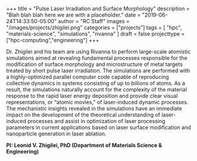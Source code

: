 +++
title = "Pulse Laser Irradiation and Surface Morphology"
description = "Blah blah blah here we are with a placeholder."
date = "2019-06-24T14:33:50-05:00"
author = "RC Staff"
images = "/images/projects/zhigilei.png"
categories = ["projects"]
tags = [
  "hpc",
  "materials-science",
  "simulations",
  "rivanna"
]
draft = false
projecttype = ["hpc-computing","engineering"]
+++

Dr. Zhigilei and his team are using Rivanna to perform large-scale atomistic simulations aimed at revealing fundamental processes responsible for the modification of surface morphology and microstructure of metal targets treated by short pulse laser irradiation. The simulations are performed with a highly-optimized parallel computer code capable of reproducing collective dynamics in systems consisting of up to billions of atoms.  As a result, the simulations naturally account for the complexity of the material response to the rapid laser energy deposition and provide clear visual representations, or “atomic movies,” of laser-induced dynamic processes. The mechanistic insights revealed in the simulations have an immediate impact on the development of the theoretical understanding of laser-induced processes and assist in optimization of laser processing parameters in current applications based on laser surface modification and nanoparticle generation in laser ablation.

**PI: Leonid V. Zhigilei, PhD (Department of Materials Science & Engineering)**
